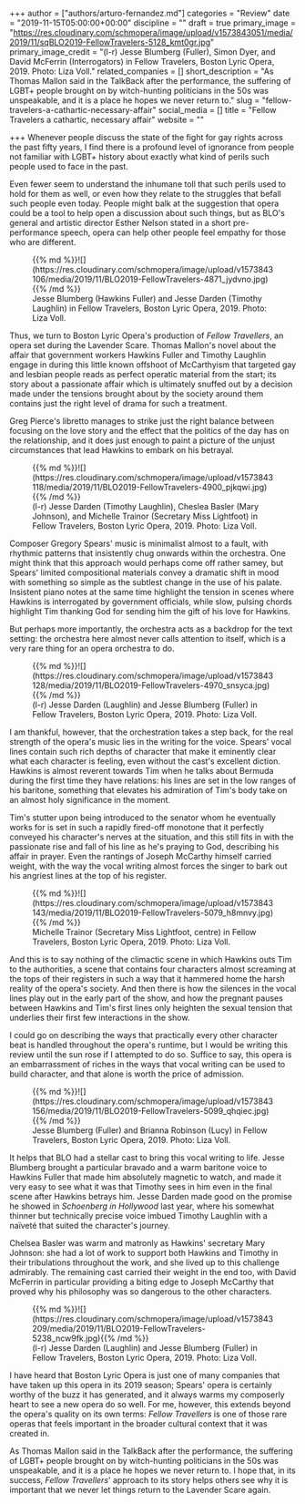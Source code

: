 +++
author = ["authors/arturo-fernandez.md"]
categories = "Review"
date = "2019-11-15T05:00:00+00:00"
discipline = ""
draft = true
primary_image = "https://res.cloudinary.com/schmopera/image/upload/v1573843051/media/2019/11/sqBLO2019-FellowTravelers-5128_kmt0gr.jpg"
primary_image_credit = "(l-r) Jesse Blumberg (Fuller), Simon Dyer, and David McFerrin (Interrogators) in Fellow Travelers, Boston Lyric Opera, 2019. Photo: Liza Voll."
related_companies = []
short_description = "As Thomas Mallon said in the TalkBack after the performance, the suffering of LGBT+ people brought on by witch-hunting politicians in the 50s was unspeakable, and it is a place he hopes we never return to."
slug = "fellow-travelers-a-cathartic-necessary-affair"
social_media = []
title = "Fellow Travelers a cathartic, necessary affair"
website = ""

+++
Whenever people discuss the state of the fight for gay rights across the past fifty years, I find there is a profound level of ignorance from people not familiar with LGBT+ history about exactly what kind of perils such people used to face in the past.

Even fewer seem to understand the inhumane toll that such perils used to hold for them as well, or even how they relate to the struggles that befall such people even today. People might balk at the suggestion that opera could be a tool to help open a discussion about such things, but as BLO's general and artistic director Esther Nelson stated in a short pre-performance speech, opera can help other people feel empathy for those who are different.

<figure data-type="image">{{% md %}}![](https://res.cloudinary.com/schmopera/image/upload/v1573843106/media/2019/11/BLO2019-FellowTravelers-4871_jydvno.jpg){{% /md %}}

<figcaption>Jesse Blumberg (Hawkins Fuller) and Jesse Darden (Timothy Laughlin) in Fellow Travelers, Boston Lyric Opera, 2019. Photo: Liza Voll.</figcaption>

</figure>

Thus, we turn to Boston Lyric Opera's production of _Fellow Travellers_, an opera set during the Lavender Scare. Thomas Mallon's novel about the affair that government workers Hawkins Fuller and Timothy Laughlin engage in during this little known offshoot of McCarthyism that targeted gay and lesbian people reads as perfect operatic material from the start; its story about a passionate affair which is ultimately snuffed out by a decision made under the tensions brought about by the society around them contains just the right level of drama for such a treatment.

Greg Pierce's libretto manages to strike just the right balance between focusing on the love story and the effect that the politics of the day has on the relationship, and it does just enough to paint a picture of the unjust circumstances that lead Hawkins to embark on his betrayal.

<figure data-type="image">{{% md %}}![](https://res.cloudinary.com/schmopera/image/upload/v1573843118/media/2019/11/BLO2019-FellowTravelers-4900_pjkqwi.jpg){{% /md %}}

<figcaption>(l-r) Jesse Darden (Timothy Laughlin), Cheslea Basler (Mary Johnson), and Michelle Trainor (Secretary Miss Lightfoot) in Fellow Travelers, Boston Lyric Opera, 2019. Photo: Liza Voll.</figcaption>

</figure>

Composer Gregory Spears' music is minimalist almost to a fault, with rhythmic patterns that insistently chug onwards within the orchestra. One might think that this approach would perhaps come off rather samey, but Spears' limited compositional materials convey a dramatic shift in mood with something so simple as the subtlest change in the use of his palate. Insistent piano notes at the same time highlight the tension in scenes where Hawkins is interrogated by government officials, while slow, pulsing chords highlight Tim thanking God for sending him the gift of his love for Hawkins.

But perhaps more importantly, the orchestra acts as a backdrop for the text setting: the orchestra here almost never calls attention to itself, which is a very rare thing for an opera orchestra to do.

<figure data-type="image">{{% md %}}![](https://res.cloudinary.com/schmopera/image/upload/v1573843128/media/2019/11/BLO2019-FellowTravelers-4970_snsyca.jpg){{% /md %}}

<figcaption>(l-r) Jesse Darden (Laughlin) and Jesse Blumberg (Fuller) in Fellow Travelers, Boston Lyric Opera, 2019. Photo: Liza Voll.</figcaption>

</figure>

I am thankful, however, that the orchestration takes a step back, for the real strength of the opera's music lies in the writing for the voice. Spears' vocal lines contain such rich depths of character that make it eminently clear what each character is feeling, even without the cast's excellent diction. Hawkins is almost reverent towards Tim when he talks about Bermuda during the first time they have relations: his lines are set in the low ranges of his baritone, something that elevates his admiration of Tim's body take on an almost holy significance in the moment.

Tim's stutter upon being introduced to the senator whom he eventually works for is set in such a rapidly fired-off monotone that it perfectly conveyed his character's nerves at the situation, and this still fits in with the passionate rise and fall of his line as he's praying to God, describing his affair in prayer. Even the rantings of Joseph McCarthy himself carried weight, with the way the vocal writing almost forces the singer to bark out his angriest lines at the top of his register.

<figure data-type="image">{{% md %}}![](https://res.cloudinary.com/schmopera/image/upload/v1573843143/media/2019/11/BLO2019-FellowTravelers-5079_h8mnvy.jpg){{% /md %}}

<figcaption>Michelle Trainor (Secretary Miss Lightfoot, centre) in Fellow Travelers, Boston Lyric Opera, 2019. Photo: Liza Voll.</figcaption>

</figure>

And this is to say nothing of the climactic scene in which Hawkins outs Tim to the authorities, a scene that contains four characters almost screaming at the tops of their registers in such a way that it hammered home the harsh reality of the opera's society. And then there is how the silences in the vocal lines play out in the early part of the show, and how the pregnant pauses between Hawkins and Tim's first lines only heighten the sexual tension that underlies their first few interactions in the show.

I could go on describing the ways that practically every other character beat is handled throughout the opera's runtime, but I would be writing this review until the sun rose if I attempted to do so. Suffice to say, this opera is an embarrassment of riches in the ways that vocal writing can be used to build character, and that alone is worth the price of admission.

<figure data-type="image">{{% md %}}![](https://res.cloudinary.com/schmopera/image/upload/v1573843156/media/2019/11/BLO2019-FellowTravelers-5099_qhqiec.jpg){{% /md %}}

<figcaption>Jesse Blumberg (Fuller) and Brianna Robinson (Lucy) in Fellow Travelers, Boston Lyric Opera, 2019. Photo: Liza Voll.</figcaption>

</figure>

It helps that BLO had a stellar cast to bring this vocal writing to life. Jesse Blumberg brought a particular bravado and a warm baritone voice to Hawkins Fuller that made him absolutely magnetic to watch, and made it very easy to see what it was that Timothy sees in him even in the final scene after Hawkins betrays him. Jesse Darden made good on the promise he showed in _Schoenberg in Hollywood_ last year, where his somewhat thinner but technically precise voice imbued Timothy Laughlin with a naïveté that suited the character's journey.

Chelsea Basler was warm and matronly as Hawkins' secretary Mary Johnson: she had a lot of work to support both Hawkins and Timothy in their tribulations throughout the work, and she lived up to this challenge admirably. The remaining cast carried their weight in the end too, with David McFerrin in particular providing a biting edge to Joseph McCarthy that proved why his philosophy was so dangerous to the other characters.

<figure data-type="image">{{% md %}}![](https://res.cloudinary.com/schmopera/image/upload/v1573843209/media/2019/11/BLO2019-FellowTravelers-5238_ncw9fk.jpg){{% /md %}}

<figcaption>(l-r) Jesse Darden (Laughlin) and Jesse Blumberg (Fuller) in Fellow Travelers, Boston Lyric Opera, 2019. Photo: Liza Voll.</figcaption>

</figure>

I have heard that Boston Lyric Opera is just one of many companies that have taken up this opera in its 2019 season; Spears' opera is certainly worthy of the buzz it has generated, and it always warms my composerly heart to see a new opera do so well. For me, however, this extends beyond the opera's quality on its own terms: _Fellow Travellers_ is one of those rare operas that feels important in the broader cultural context that it was created in.

As Thomas Mallon said in the TalkBack after the performance, the suffering of LGBT+ people brought on by witch-hunting politicians in the 50s was unspeakable, and it is a place he hopes we never return to. I hope that, in its success, _Fellow Travellers_' approach to its story helps others see why it is important that we never let things return to the Lavender Scare again.